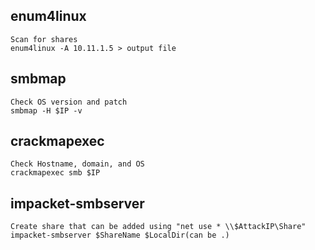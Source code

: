 ## enum4linux
```
Scan for shares
enum4linux -A 10.11.1.5 > output file
```
## smbmap
```
Check OS version and patch
smbmap -H $IP -v
```
## crackmapexec
```
Check Hostname, domain, and OS
crackmapexec smb $IP
```
## impacket-smbserver
```
Create share that can be added using "net use * \\$AttackIP\Share"
impacket-smbserver $ShareName $LocalDir(can be .)
```